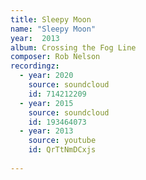 ```yaml
---
title: Sleepy Moon
name: "Sleepy Moon"
year:  2013
album: Crossing the Fog Line
composer: Rob Nelson
recordingz:
  - year: 2020
    source: soundcloud
    id: 714212209
  - year: 2015
    source: soundcloud
    id: 193464073
  - year: 2013
    source: youtube
    id: QrTtNmDCxjs
  
---
```



